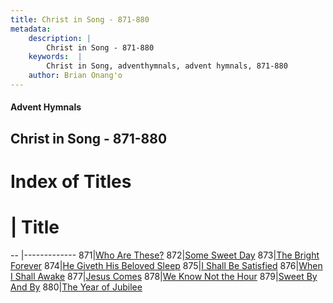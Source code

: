 ```yaml
---
title: Christ in Song - 871-880
metadata:
    description: |
        Christ in Song - 871-880
    keywords:  |
        Christ in Song, adventhymnals, advent hymnals, 871-880
    author: Brian Onang'o
---
```


#### Advent Hymnals
## Christ in Song - 871-880

# Index of Titles
# | Title                        
-- |-------------
871|[Who Are These?](/christ-in-song/801-900/871-880/Who-Are-These)
872|[Some Sweet Day](/christ-in-song/801-900/871-880/Some-Sweet-Day)
873|[The Bright Forever](/christ-in-song/801-900/871-880/The-Bright-Forever)
874|[He Giveth His Beloved Sleep](/christ-in-song/801-900/871-880/He-Giveth-His-Beloved-Sleep)
875|[I Shall Be Satisfied](/christ-in-song/801-900/871-880/I-Shall-Be-Satisfied)
876|[When I Shall Awake](/christ-in-song/801-900/871-880/When-I-Shall-Awake)
877|[Jesus Comes](/christ-in-song/801-900/871-880/Jesus-Comes)
878|[We Know Not the Hour](/christ-in-song/801-900/871-880/We-Know-Not-the-Hour)
879|[Sweet By And By](/christ-in-song/801-900/871-880/Sweet-By-And-By)
880|[The Year of Jubilee](/christ-in-song/801-900/871-880/The-Year-of-Jubilee)